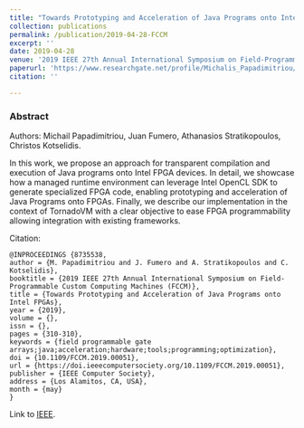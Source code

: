 ```yaml
---
title: "Towards Prototyping and Acceleration of Java Programs onto Intel FPGAs"
collection: publications
permalink: /publication/2019-04-28-FCCM
excerpt: ''
date: 2019-04-28
venue: '2019 IEEE 27th Annual International Symposium on Field-Programmable Custom Computing Machines (FCCM)'
paperurl: 'https://www.researchgate.net/profile/Michalis_Papadimitriou/publication/332223416_Towards_Prototyping_and_Acceleration_of_Java_Programs_onto_Intel_FPGAs/links/5ca71d2f92851c64bd50d9e9/Towards-Prototyping-and-Acceleration-of-Java-Programs-onto-Intel-FPGAs.pdf'
citation: ''

---
```

### Abstract

Authors: Michail Papadimitriou, Juan Fumero, Athanasios Stratikopoulos, Christos Kotselidis.

In this work, we propose an approach for transparent compilation and execution of Java programs onto Intel FPGA devices. In detail, we showcase how a managed runtime environment can leverage Intel OpenCL SDK to generate specialized FPGA code, enabling prototyping and acceleration of Java Programs onto FPGAs. Finally, we describe our implementation in the context of TornadoVM with a clear objective to ease FPGA programmability allowing integration with existing frameworks.


Citation:

```text
@INPROCEEDINGS {8735538,
author = {M. Papadimitriou and J. Fumero and A. Stratikopoulos and C. Kotselidis},
booktitle = {2019 IEEE 27th Annual International Symposium on Field-Programmable Custom Computing Machines (FCCM)},
title = {Towards Prototyping and Acceleration of Java Programs onto Intel FPGAs},
year = {2019},
volume = {},
issn = {},
pages = {310-310},
keywords = {field programmable gate arrays;java;acceleration;hardware;tools;programming;optimization},
doi = {10.1109/FCCM.2019.00051},
url = {https://doi.ieeecomputersociety.org/10.1109/FCCM.2019.00051},
publisher = {IEEE Computer Society},
address = {Los Alamitos, CA, USA},
month = {may}
}
```

Link to [IEEE](https://www.computer.org/csdl/proceedings-article/fccm/2019/113100a310/1aPv20aK9Mc).

